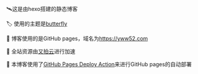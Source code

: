 

:artificial_satellite:这是由hexo搭建的静态博客

:label: 使用的主题是[butterfly](https://github.com/jerryc127/hexo-theme-butterfly)

:badminton: 博客使用的是GitHub pages，域名为<https://yww52.com>

:leaves: 全站资源由[又拍云](https://www.upyun.com/)进行加速

:rocket: 本博客使用了[GitHub Pages Deploy Action](https://github.com/JamesIves/github-pages-deploy-action)来进行GitHub pages的自动部署



